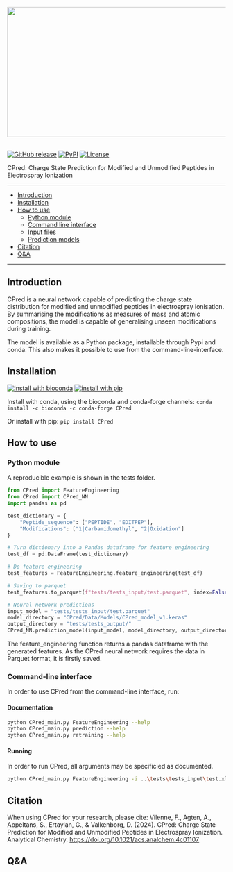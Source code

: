 <img src="/CPred/img/CPred_logo.tif"
width="550" height="300" /> <br/><br/>


[![GitHub release](https://flat.badgen.net/github/release/VilenneFrederique/CPred)](https://github.com/VilenneFrederique/CPred/releases/latest/)
[![PyPI](https://flat.badgen.net/pypi/v/cpred)](https://pypi.org/project/cpred/)
[![License](https://flat.badgen.net/github/license/VilenneFrederique/cpred)](https://www.apache.org/licenses/LICENSE-2.0)


CPred: Charge State Prediction for Modified and Unmodified Peptides in Electrospray Ionization

---

- [Introduction](#introduction)
- [Installation](#installation)
- [How to use](#How-to-use)
  - [Python module](#Python-module)
  - [Command line interface](#command-line-interface)
  - [Input files](#input-files)
  - [Prediction models](#prediction-models)
- [Citation](#citation)
- [Q&A](#qa)

---

## Introduction

CPred is a neural network capable of predicting the charge state distribution for
modified and unmodified peptides in electrospray ionisation. By summarising the 
modifications as measures of mass and atomic compositions, the model is capable of
generalising unseen modifications during training. 

The model is available as a Python package, installable through Pypi and conda.
This also makes it possible to use from the command-line-interface.

## Installation
[![install with bioconda](https://flat.badgen.net/badge/install%20with/bioconda/green)](http://bioconda.github.io/recipes/CPred/README.html)
[![install with pip](https://flat.badgen.net/badge/install%20with/pip/green)](http://bioconda.github.io/recipes/CPred/README.html)

Install with conda, using the bioconda and conda-forge channels:
`conda install -c bioconda -c conda-forge CPred`

Or install with pip:
`pip install CPred`


## How to use
### Python module
A reproducible example is shown in the tests folder. 

```python
from CPred import FeatureEngineering
from CPred import CPred_NN
import pandas as pd

test_dictionary = {
    "Peptide_sequence": ["PEPTIDE", "EDITPEP"],
    "Modifications": ["1|Carbamidomethyl", "2|Oxidation"]
}

# Turn dictionary into a Pandas dataframe for feature engineering
test_df = pd.DataFrame(test_dictionary)

# Do feature engineering
test_features = FeatureEngineering.feature_engineering(test_df)

# Saving to parquet
test_features.to_parquet(f"tests/tests_input/test.parquet", index=False)

# Neural network predictions
input_model = "tests/tests_input/test.parquet"
model_directory = "CPred/Data/Models/CPred_model_v1.keras"
output_directory = "tests/tests_output/"
CPred_NN.prediction_model(input_model, model_directory, output_directory)
```

The feature_engineering function returns a pandas dataframe with the generated features. 
As the CPred neural network requires the data in Parquet format, it is firstly saved.

### Command-line interface
In order to use CPred from the command-line interface, run:

#### Documentation
```sh
python CPred_main.py FeatureEngineering --help
python CPred_main.py prediction --help
python CPred_main.py retraining --help
```

#### Running
In order to run CPred, all arguments may be specificied as documented.
```sh
python CPred_main.py FeatureEngineering -i ..\tests\tests_input\test.xlsx
```

## Citation
When using CPred for your research, please cite:
Vilenne, F., Agten, A., Appeltans, S., Ertaylan, G., & Valkenborg, D. (2024). CPred: Charge State Prediction for Modified and Unmodified Peptides in Electrospray Ionization. Analytical Chemistry. https://doi.org/10.1021/acs.analchem.4c01107
## Q&A

